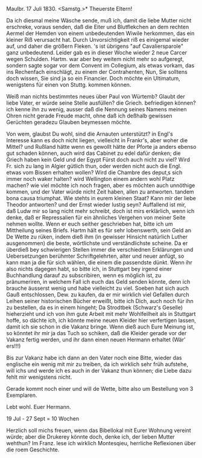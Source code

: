  Maulbr. 17 Juli 1830. <Samstg.>*
Theuerste Eltern!

Da ich diesmal meine Wäsche sende, muß ich, damit die liebe Mutter nicht erschreke, voraus senden, daß die Eiter und Blutflekchen an dem rechten Aermel der Hemden von einem unbedeutenden Wiwile herkommen, das ein kleiner Riß verursacht hat. Durch Unvorsichtigkeit riß es einigemal wieder auf, und daher die größern Fleken. 's ist übrigens "auf Cavaliersparole" ganz unbedeutend. Leider gab es in dieser Woche wieder 2 neue Carcer wegen Schulden. Hartm. war aber bey weitem nicht mehr so aufgeregt, sondern sagte sogar vor dem Convent im Collegium, als etwas vorkam, das ins Rechenfach einschlägt, zu einem der Contrahenten, Nun, Sie solltens doch wissen, Sie sind ja so ein Financier. Doch möchte ein Ultimatum, wenigstens für einen von Stuttg. kommen können.

Weiß man nichts bestimmtes neues über Paul von Würtemb? Glaubt der liebe Vater, er würde seine Stelle ausfüllen? die Griech. befriedigen können? ich kenne ihn zu wenig, ausser daß die Nennung seines Namens meinen Ohren nicht gerade Freude macht, ohne daß ich deßhalb gewissen Gerüchten geradezu Glauben beymessen möchte.

Von wem, glaubst Du wohl, sind die Arnauten unterstützt? in Engl's Interesse kann es doch nicht liegen, vielleicht in Frankr's, aber woher die Mittel? und Rußland hätte wenn es gewollt hätte der Pforte ja anders ebenso gut schaden können, auch wird das Cabinet zu edel dafür denken; die Griech haben kein Geld und der Egypt Fürst doch auch nicht zu viel? Wird Fr. sich zu lang in Algier gütlich thun, oder werden nicht auch die Engl. etwas vom Bissen erhalten wollen? Wird die Chambre des deput‚s sich immer noch waker halten? wird Wellington einem andern wohl Platz machen? wie viel möchte ich noch fragen, aber es möchten auch unnöthige kommen, und der Vater würde nicht Zeit haben, allen zu antworten. tandem bona causa triumphat. Wie stehts in eurem kleinen Staat? Kann mir der liebe Theodor antworten? und der Ernst wieder lustig seyn? Auffallend ist mir, daß Ludw mir so lang nicht mehr schreibt, doch ist mirs erklärlich, wenn ich denke, daß er Repressalien für ein ähnliches Vergehen von meiner Seite nehmen wollte. Wenn er euch seither geschrieben hat, bitte ich um Mittheilung seines Briefs. 
Hartm hält es für sehr lobenswerth, sein Geld an De Wette zu rüken, indem dieß ihm (in gewisser Hinsicht natürlich Luther ausgenommen) die beste, wörtlichste und verständlichste scheine. Da er überdieß bey schwierigen Stellen immer die verschiednen Erklärungen und Uebersetzungen berühmter Schriftgelehrten, alter und neuer anfügt, so kann man ja die für sich wählen, die einem die passendste dünkt. Wenn ihr also nichts dagegen habt, so bitte ich, in Stuttgart bey irgend einer Buchhandlung darauf zu subscribiren, wenn es möglich ist, zu pränumeriren, in welchem Fall ich euch das Geld senden könnte, denn ich brauche äusserst wenig und habe vielleicht zu viel. Soeben hat sich auch Gauß entschlossen, Dew. zu kaufen, da er mir wirklich viel Gefallen durch Leihen seiner historischen Bücher erweißt, bitte ich Dich, auch noch für ihn zu bestellen, da es in einem hingeht; 
Da Strodtbek (Schwarz's Geselle) hieherzieht und ich von ihm gute Arbeit mit mehr Wohlfeilheit als in Stuttgart hoffe, so dächte ich, ich könnte meine neuen Kleider hier verfertigen lassen, damit ich sie schon in die Vakanz bringe. Wenn dieß auch Eure Meinung ist, so könntet ihr mir ja das Tuch so schiken, daß die Kleider gerade vor der Vakanz fertig werden, und ihr dann einen neuen Hermann erhaltet (Wär' ers!!!)

Bis zur Vakanz habe ich dann an den Vater noch eine Bitte, wieder das englische ein wenig mit mir zu treiben, da ich wirklich sehr früh aufstehe, will ichs und werde ich es auch in der Vakanz thun können; die Liebe dazu fehlt mir wenigstens nicht.

Gerade kommt noch einer und will de Wette, bitte also um Bestellung von 3 Exemplaren.

 Lebt wohl. Euer Hermann.

19 Jul - 27 Sept = 10 Wochen

Herzlich soll michs freuen, wenn das Bibellokal mit Eurer Wohnung vereint würde; aber die Drukerey könnte doch, denke ich, der lieben Mutter wehthun? 
Im Franz. lese ich wirklich Montesqieu, herrliche Reflexionen über die roem Geschichte.
